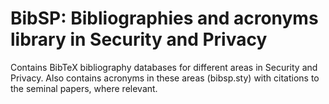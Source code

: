 BibSP: Bibliographies and acronyms library in Security and Privacy
===============================================================================

Contains BibTeX bibliography databases for different areas in Security and 
Privacy. Also contains acronyms in these areas (bibsp.sty) with citations to 
the seminal papers, where relevant.
